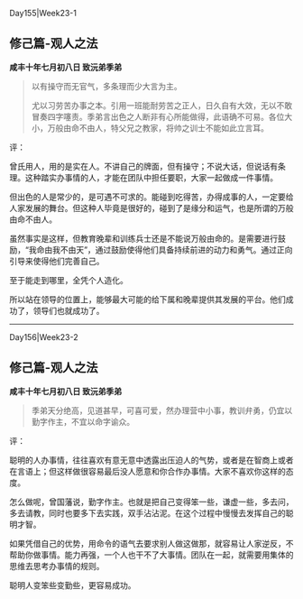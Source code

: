 Day155|Week23-1

## 修己篇-观人之法

**咸丰十年七月初八日 致沅弟季弟**

> 以有操守而无官气，多条理而少大言为主。
>
>尤以习劳苦办事之本。引用一班能耐劳苦之正人，日久自有大效，无以不敢冒奏四字噻责。季弟言出色之人断非有心所能做得，此语确不可易。各位大小，万般由命不由人，特父兄之教家，将帅之训士不能如此立言耳。

评：

曾氏用人，用的是实在人。不讲自己的牌面，但有操守；不说大话，但说话有条理。这种踏实办事情的人，才能在团队中担任要职，大家一起做成一件事情。

但出色的人是常少的，是可遇不可求的。能碰到吃得苦，办得成事的人，一定要给人家发展的舞台。但这种人毕竟是很好的，碰到了是缘分和运气，也是所谓的万般由命不由人。

虽然事实是这样，但教育晚辈和训练兵士还是不能说万般由命的。是需要进行鼓励，“我命由我不由天”，通过鼓励使得他们具备持续前进的动力和勇气。通过正向引导来使得他们完善自己。

至于能走到哪里，全凭个人造化。

所以站在领导的位置上，能够最大可能的给下属和晚辈提供其发展的平台。他们成功了，领导们也就成功了。

------

Day156|Week23-2

## 修己篇-观人之法

**咸丰十年七月初八日 致沅弟季弟**

>季弟天分绝高，见道甚早，可喜可爱，然办理营中小事，教训弁勇，仍宜以勤字作主，不宜以命字谕众。

评：

聪明的人办事情，往往喜欢有意无意中透露出压迫人的气势，或者是在智商上或者在言语上；但这样做很容易最后没人愿意和你合作办事情。大家不喜欢你这样的态度。

怎么做呢，曾国藩说，勤字作主。也就是把自己变得笨一些，谦虚一些，多去问，多去请教，同时也要多下去实践，双手沾沾泥。在这个过程中慢慢去发挥自己的聪明才智。

如果凭借自己的优势，用命令的语气去要求别人做这做那，就容易让人家逆反，不帮助你做事情。能力再强，一个人也干不了大事情。团队在一起，就需要用集体的思维去思考办事情的规则。

聪明人变笨些变勤些，更容易成功。
